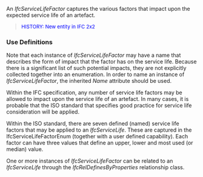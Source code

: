 ﻿An _IfcServiceLifeFactor_ captures the various factors that impact upon the expected service life of an artefact.

> <font size="-1" color="#0000FF">HISTORY: New entity in IFC
		2x2</font>

### Use Definitions
Note that each instance of _IfcServiceLifeFactor_ may have a name that describes the form of impact that the factor has on the service life. Because there is a significant list of such potential impacts, they are not explicitly collected together into an enumeration. In order to name an instance of _IfcServiceLifeFactor_, the inherited _Name_ attribute should be used.

Within the IFC specification, any number of service life factors may be allowed to impact upon the service life of an artefact. In many cases, it is probable that the ISO standard that specifies good practice for service life consideration will be applied.

Within the ISO standard, there are seven defined (named) service life factors that may be applied to an _IfcServiceLife_. These are captured in the IfcServiceLifeFactorEnum (together with a user defined capability). Each factor can have three values that define an upper, lower and most used (or median) value.

One or more instances of _IfcServiceLifeFactor_ can be related to an _IfcServiceLife_ through the _IfcRelDefinesByProperties_ relationship class.